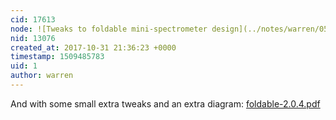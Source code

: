 ```yaml
---
cid: 17613
node: ![Tweaks to foldable mini-spectrometer design](../notes/warren/05-04-2016/tweaks-to-foldable-mini-spectrometer-design)
nid: 13076
created_at: 2017-10-31 21:36:23 +0000
timestamp: 1509485783
uid: 1
author: warren
---
```


And with some small extra tweaks and an extra diagram: 
<a href="https://publiclab.org/system/images/photos/000/022/166/original/foldable-2.0.4.pdf"><i class="fa fa-file"></i> foldable-2.0.4.pdf</a>

